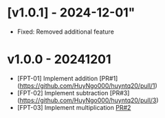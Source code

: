 # [v1.0.1] - 2024-12-01"
* Fixed: Removed additional feature
# v1.0.0 - 20241201
* [FPT-01] Implement addition [PR#1] (https://github.com/HuyNgo000/huyntq20/pull/1)
* [FPT-02] Implement subtraction [PR#3] (https://github.com/HuyNgo000/huyntq20/pull/3)
* [FPT-03] Implement multiplication [PR#2](https://github.com/HuyNgo000/huyntq20/pull/2)
